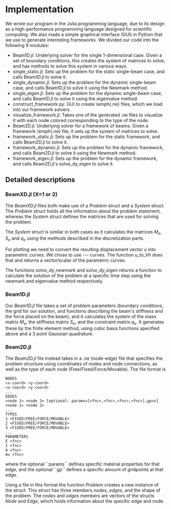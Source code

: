 # Implementation
We wrote our program in the Julia programming language, due to its design as a high-performance programming language designed for scientific computing. We also made a simple graphical interface (GUI) in Python that we use to generate interesting frameworks. We divided our code into the following 9 modules:
* Beam1D.jl: Underlying solver for the single 1-dimensional case. Given a set of boundary conditions, this creates the system of matrices to solve, and has methods to solve this system in various ways.
* single\_static.jl: Sets up the problem for the static single-beam case, and calls Beam1D.jl to solve it.
* single\_dynamic.jl: Sets up the problem for the dynamic single-beam case, and calls Beam1D.jl to solve it using the Newmark method.
* single\_eigen.jl: Sets up the problem for the dynamic single-beam case, and calls Beam1D.jl to solve it using the eigenvalue method.
* construct\_framework.py: GUI to create \emph{.ne} files, which we load into our framework solvers.
* visualize\_framework.jl: Takes one of the generated .ne files to visualize it with each node colored corresponding to the type of the node.
* Beam2D.jl: Underlying solver for a framework of beams. Given a framework \emph{.ne} file, it sets up the system of matrices to solve.
* framework\_static.jl: Sets up the problem for the static framework, and calls Beam2D.jl to solve it.
* framework\_dynamic.jl: Sets up the problem for the dynamic framework, and calls Beam2D.jl to solve it using the Newmark method.
* framework\_eigen.jl: Sets up the problem for the dynamic framework, and calls Beam2D.jl's solve\_dy\_eigen to solve it. 
## Detailed descriptions
### BeamXD.jl (X=1 or 2)
The _BeamXD.jl_ files both make use of a _Problem_ struct and a _System_ struct. The _Problem_ struct holds all the information about the problem statement, whereas the _System_ struct defines the matrices that are used for solving the problem.

The _System_ struct is similar in both cases as it calculates the matrices $M_e$, $S_e$ and $q_e$ using the methods described in the discretization parts.

For plotting we need to convert the resulting displacement vector $u$ into parametric curves. We chose to use --- curves. The function _u\_to\_Vh_ does that and returns a vector/scalar of the parametric curves.

The functions _solve\_dy\_newmark_ and _solve\_dy\_eigen_ returns a function to calculate the solution of the problem at a specific time step using the newmark and eigenvalue method respectively.

### Beam1D.jl
Our _Beam1D.jl_ file takes a set of problem parameters (boundary conditions, the grid for our solution, and functions describing the beam's stiffness and the force placed on the beam), and it calculates the system of the mass matrix $M_e$, the stiffness matrix $S_e$, and the constraint matrix $q_e$. It generates these by the finite element method, using cubic basis functions specified above and a 3 point Gaussian quadrature.

### Beam2D.jl
The _Beam2D.jl_ file instead takes in a .ne (node-edge) file that specifies the problem structure using coordinates of nodes and node connections, as well as the type of each node (Free/Fixed/Force/Movable). The file format is 

```
NODES
<x-coord> <y-coord>
<x-coord> <y-coord>
...
EDGES
<node 1> <node 2> [optional: params=[<fnc>,<fnc>,<fnc>,<fnc>],gp=x]
<node 1> <node 2>
...
TYPES
1 <FIXED/FREE/FORCE/MOVABLE>
2 <FIXED/FREE/FORCE/MOVABLE>
3 <FIXED/FREE/FORCE/MOVABLE>
...
PARAMETERS
E <fnc>
I <fnc>
A <fnc>
mu <fnc>
```
where the optional ´´params´´ defines specific material properties for that edge, and the optional ´´gp´´ defines a specific amount of gridpoints at that edge.

Using a file in this format the function  _Problem_ creates a new instance of the struct. This struct has three members _nodes_, _edges_, and the shape of the problem. The _nodes_ and _edges_ members are vectors of the structs _Node_ and _Edge_, which holds information about the specific edge and node. 
